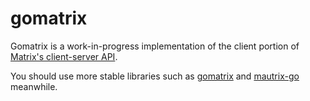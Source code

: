 # gomatrix

Gomatrix is a work-in-progress implementation of the client portion of [Matrix's client-server API][spec-link].

You should use more stable libraries such as [gomatrix][gomatrix-link] and [mautrix-go][mautrixgo-link] meanwhile.

[spec-link]: https://matrix.org/docs/spec/client_server/r0.6.1
[gomatrix-link]: https://github.com/matrix-org/gomatrix
[mautrixgo-link]: https://github.com/tulir/mautrix-go
